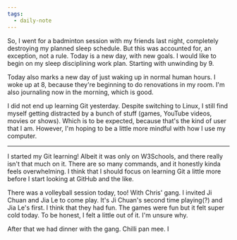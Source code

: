 ```yaml
---
tags:
  - daily-note
---
```

So, I went for a badminton session with my friends last night, completely destroying my planned sleep schedule. But this was accounted for, an exception, not a rule. Today is a new day, with new goals. I would like to begin on my sleep disciplining work plan. Starting with unwinding by 9.

Today also marks a new day of just waking up in normal human hours. I woke up at 8, because they're beginning to do renovations in my room. I'm also journaling now in the morning, which is good.

I did not end up learning Git yesterday. Despite switching to Linux, I still find myself getting distracted by a bunch of stuff (games, YouTube videos, movies or shows). Which is to be expected, because that's the kind of user that I am. However, I'm hoping to be a little more mindful with how I use my computer.

---
I started my Git learning! Albeit it was only on W3Schools, and there really isn't that much on it. There are so many commands, and it honestly kinda feels overwhelming. I think that I should focus on learning Git a little more before I start looking at GitHub and the like.

There was a volleyball session today, too! With Chris' gang. I invited Ji Chuan and Jia Le to come play. It's Ji Chuan's second time playing(?) and Jia Le's first. I think that they had fun. The games were fun but it felt super cold today. To be honest, I felt a little out of it. I'm unsure why.

After that we had dinner with the gang. Chilli pan mee. I